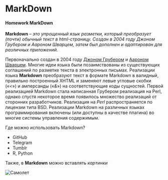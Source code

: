 # MarkDown
#### Homework MarkDown
**Markdown** – _это упрощенный язык разметки, который преобразует (почти) обычный текст в html-страницу. Создан в 2004 году Джоном Грубером и Аароном Шварцем, затем был дополнен и адаптирован для различных приложений._  

Первоначально создан в 2004 году [Джоном Грубером](https://ru.qwe.wiki/wiki/John_Gruber) и [Аароном Шварцем](https://ru.wikipedia.org/wiki/Шварц,_Аарон). Многие идеи языка были позаимствованы из существующих соглашений по разметке текста в электронных письмах. Реализации языка **Markdown** преобразуют текст в формате Markdown в валидный, правильно построенный XHTML и заменяют левые угловые скобки («*<*») и амперсанды («*&*») на соответствующие коды сущностей. Первой реализацией Markdown стала написанная Грубером реализация на Perl, однако спустя некоторое время появилось множество реализаций от сторонних разработчиков. Реализация на _Perl_ распространяется по лицензии типа BSD. Реализации Markdown на различных языках программирования включены (или доступны в качестве плагина) во многие системы управления содержимым.
  
Где можно использовать Markdown?
+ GitHub
+ Telegram
+ Tumblr
+ R, Python
  
Также, в **Markdown** можно вставлять *картинки*
  
![Самолет](https://i.pinimg.com/originals/e8/27/eb/e827eb3d61909aea0c45232183bb9e03.jpg)
